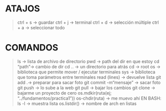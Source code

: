# ATAJOS
> ctrl + s → guardar
> ctrl + j → terminal
> ctrl + d → selección múltiple
> ctrl + a → seleccionar todo

# COMANDOS
> ls → lista de archivo de directorio
> pwd → path del dir  en que estoy
> cd “path”→ cambio de dir
> cd .. → un directorio para atrás
> cd → root
> os → biblioteca que permite mover / ejecutar terminales
> sys → biblioteca que toma parámetros entre terminales
> read (lines) → devuelve lista
> git add .→ preparar para sacar foto
> git commit -m“mensaje” → sacar foto
> git push → lo sube a la web
> git pull → bajar los cambios
> git clone → bajarme un proyecto de cero
> os.mdkir(ruta(ej; “../fundamentos/practica1”)) 
> os-chdir(ruta) → me muevo ahí
> EN BASH: ls -l → muestra lista
> os.listdir() → nombre de arch en listas